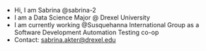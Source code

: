 - Hi, I am Sabrina @sabrina-2
- I am a Data Science Major @ Drexel University
- I am currently working @Susquehanna International Group as a Software Development Automation Testing co-op
- Contact: sabrina.akter@drexel.edu
